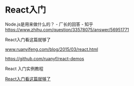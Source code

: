 # React入门
Node.js是用来做什么的？ - 厂长的回答 - 知乎 https://www.zhihu.com/question/33578075/answer/56951771







React入门看这篇就够了

www.ruanyifeng.com/blog/2015/03/react.html

https://github.com/ruanyf/react-demos




React 入门实例教程


[React入门看这篇就够了](https://segmentfault.com/a/1190000012921279)









